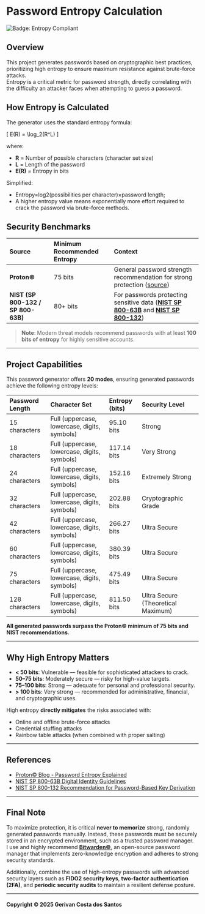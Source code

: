 # Password Entropy Calculation
![Badge: Entropy Compliant](https://img.shields.io/badge/Entropy%20Compliant-Proton%C2%A9%20%26%20NIST-brightgreen)

## Overview

This project generates passwords based on cryptographic best practices, prioritizing high entropy to ensure maximum resistance against brute-force attacks.  
Entropy is a critical metric for password strength, directly correlating with the difficulty an attacker faces when attempting to guess a password.

## How Entropy is Calculated

The generator uses the standard entropy formula:

\[ E(R) = \log_2(R^L) \]

where:

- **R** = Number of possible characters (character set size)
- **L** = Length of the password
- **E(R)** = Entropy in bits

Simplified:

- Entropy=log2​(possibilities per character)×password length;
- A higher entropy value means exponentially more effort required to crack the password via brute-force methods.

## Security Benchmarks

| Source | Minimum Recommended Entropy | Context |
|:------|:-----------------------------|:--------|
| **Proton©** | 75 bits | General password strength recommendation for strong protection ([source](https://proton.me/blog/what-is-password-entropy)) |
| **NIST (SP 800-132 / SP 800-63B)** | 80+ bits | For passwords protecting sensitive data ([**NIST SP 800-63B**](https://pages.nist.gov/800-63-3/sp800-63b.html) and [**NIST SP 800-132**](https://nvlpubs.nist.gov/nistpubs/Legacy/SP/nistspecialpublication800-132.pdf)) |

> **Note**: Modern threat models recommend passwords with at least **100 bits of entropy** for highly sensitive accounts.

---

## Project Capabilities

This password generator offers **20 modes**, ensuring generated passwords achieve the following entropy levels:

| Password Length | Character Set | Entropy (bits) | Security Level |
|:----------------|:--------------|:---------------|:---------------|
| 15 characters | Full (uppercase, lowercase, digits, symbols) | 95.10 bits | Strong |
| 18 characters | Full (uppercase, lowercase, digits, symbols) | 117.14 bits | Very Strong |
| 24 characters | Full (uppercase, lowercase, digits, symbols) | 152.16 bits | Extremely Strong |
| 32 characters | Full (uppercase, lowercase, digits, symbols) | 202.88 bits | Cryptographic Grade |
| 42 characters | Full (uppercase, lowercase, digits, symbols) | 266.27 bits | Ultra Secure |
| 60 characters | Full (uppercase, lowercase, digits, symbols) | 380.39 bits | Ultra Secure |
| 75 characters | Full (uppercase, lowercase, digits, symbols) | 475.49 bits | Ultra Secure |
| 128 characters | Full (uppercase, lowercase, digits, symbols) | 811.50 bits | Ultra Secure (Theoretical Maximum) |

**All generated passwords surpass the Proton© minimum of 75 bits and NIST recommendations.**

---

## Why High Entropy Matters

- **< 50 bits**: Vulnerable — feasible for sophisticated attackers to crack.
- **50–75 bits**: Moderately secure — risky for high-value targets.
- **75–100 bits**: Strong — adequate for personal and professional security.
- **> 100 bits**: Very strong — recommended for administrative, financial, and cryptographic uses.

High entropy **directly mitigates** the risks associated with:

- Online and offline brute-force attacks
- Credential stuffing attacks
- Rainbow table attacks (when combined with proper salting)

---

## References

- [Proton© Blog - Password Entropy Explained](https://proton.me/blog/what-is-password-entropy)
- [NIST SP 800-63B Digital Identity Guidelines](https://pages.nist.gov/800-63-3/sp800-63b.html)
- [NIST SP 800-132 Recommendation for Password-Based Key Derivation](https://nvlpubs.nist.gov/nistpubs/SpecialPublications/NIST.SP.800-132.pdf)

---

## Final Note

To maximize protection, it is critical **never to memorize** strong, randomly generated passwords manually. Instead, these passwords must be securely stored in an encrypted environment, such as a trusted password manager.  
I use and highly recommend **[Bitwarden©](https://bitwarden.com/)**, an open-source password manager that implements zero-knowledge encryption and adheres to strong security standards. 

Additionally, combine the use of high-entropy passwords with advanced security layers such as **FIDO2 security keys**, **two-factor authentication (2FA)**, and **periodic security audits** to maintain a resilient defense posture.

---

#### Copyright © 2025 Gerivan Costa dos Santos
